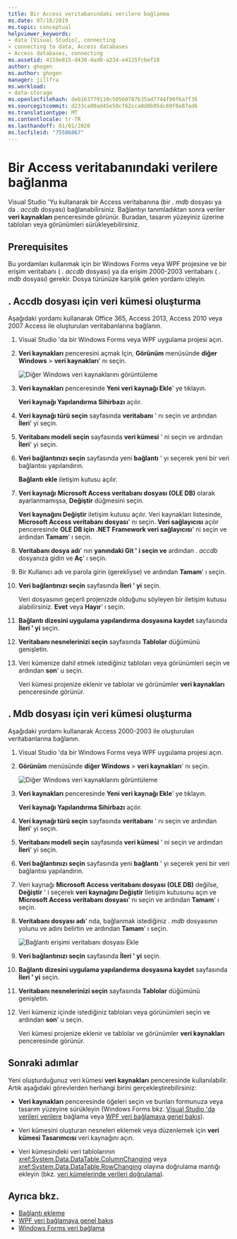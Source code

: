 ```yaml
---
title: Bir Access veritabanındaki verilere bağlanma
ms.date: 07/18/2019
ms.topic: conceptual
helpviewer_keywords:
- data [Visual Studio], connecting
- connecting to data, Access databases
- Access databases, connecting
ms.assetid: 4159e815-d430-4ad0-a234-e4125fcbef18
author: ghogen
ms.author: ghogen
manager: jillfra
ms.workload:
- data-storage
ms.openlocfilehash: deb163779110c50560787b35ad7744f90f6a7f36
ms.sourcegitcommit: d233ca00ad45e50cf62cca0d0b95dc69f0a87ad6
ms.translationtype: MT
ms.contentlocale: tr-TR
ms.lasthandoff: 01/01/2020
ms.locfileid: "75586867"
---
```

# <a name="connect-to-data-in-an-access-database"></a>Bir Access veritabanındaki verilere bağlanma

Visual Studio 'Yu kullanarak bir Access veritabanına (bir *. mdb* dosyası ya da *. accdb* dosyası) bağlanabilirsiniz. Bağlantıyı tanımladıktan sonra veriler **veri kaynakları** penceresinde görünür. Buradan, tasarım yüzeyiniz üzerine tabloları veya görünümleri sürükleyebilirsiniz.

## <a name="prerequisites"></a>Prerequisites

Bu yordamları kullanmak için bir Windows Forms veya WPF projesine ve bir erişim veritabanı ( *. accdb* dosyası) ya da erişim 2000-2003 veritabanı ( *. mdb* dosyası) gerekir. Dosya türünüze karşılık gelen yordamı izleyin.

## <a name="create-a-dataset-for-an-accdb-file"></a>. Accdb dosyası için veri kümesi oluşturma

Aşağıdaki yordamı kullanarak Office 365, Access 2013, Access 2010 veya 2007 Access ile oluşturulan veritabanlarına bağlanın.

1. Visual Studio 'da bir Windows Forms veya WPF uygulama projesi açın.

2. **Veri kaynakları** penceresini açmak Için, **Görünüm** menüsünde **diğer Windows** > **veri kaynakları**' nı seçin.

   ![Diğer Windows veri kaynaklarını görüntüleme](../data-tools/media/viewdatasources.png)

3. **Veri kaynakları** penceresinde **Yeni veri kaynağı Ekle**' ye tıklayın.

   **Veri kaynağı Yapılandırma Sihirbazı** açılır.

4. **Veri kaynağı türü seçin** sayfasında **veritabanı** ' nı seçin ve ardından **İleri**' yi seçin.

5. **Veritabanı modeli seçin** sayfasında **veri kümesi** ' ni seçin ve ardından **İleri**' yi seçin.

6. **Veri bağlantınızı seçin** sayfasında yeni **bağlantı** ' yı seçerek yeni bir veri bağlantısı yapılandırın.

   **Bağlantı ekle** iletişim kutusu açılır.

7. **Veri kaynağı** **Microsoft Access veritabanı dosyası (OLE DB)** olarak ayarlanmamışsa, **Değiştir** düğmesini seçin.

   **Veri kaynağını Değiştir** iletişim kutusu açılır. Veri kaynakları listesinde, **Microsoft Access veritabanı dosyası**' nı seçin. **Veri sağlayıcısı** açılır penceresinde **OLE DB için .NET Framework veri sağlayıcısı**' ni seçin ve ardından **Tamam**' ı seçin.

8. **Veritabanı dosya adı**' nın **yanındaki Git ' i seçin ve** ardından *. accdb* dosyanıza gidin ve **Aç**' ı seçin.

9. Bir Kullanıcı adı ve parola girin (gerekliyse) ve ardından **Tamam**' ı seçin.

10. **Veri bağlantınızı seçin** sayfasında **İleri ' yi** seçin.

    Veri dosyasının geçerli projenizde olduğunu söyleyen bir iletişim kutusu alabilirsiniz. **Evet** veya **Hayır**' ı seçin.

11. **Bağlantı dizesini uygulama yapılandırma dosyasına kaydet** sayfasında **İleri ' yi** seçin.

12. **Veritabanı nesnelerinizi seçin** sayfasında **Tablolar** düğümünü genişletin.

13. Veri kümenize dahil etmek istediğiniz tabloları veya görünümleri seçin ve ardından **son**' u seçin.

    Veri kümesi projenize eklenir ve tablolar ve görünümler **veri kaynakları** penceresinde görünür.

## <a name="create-a-dataset-for-an-mdb-file"></a>. Mdb dosyası için veri kümesi oluşturma

Aşağıdaki yordamı kullanarak Access 2000-2003 ile oluşturulan veritabanlarına bağlanın.

1. Visual Studio 'da bir Windows Forms veya WPF uygulama projesi açın.

2. **Görünüm** menüsünde **diğer Windows** > **veri kaynakları**' nı seçin.

   ![Diğer Windows veri kaynaklarını görüntüleme](../data-tools/media/viewdatasources.png)

3. **Veri kaynakları** penceresinde **Yeni veri kaynağı Ekle**' ye tıklayın.

    **Veri kaynağı Yapılandırma Sihirbazı** açılır.

4. **Veri kaynağı türü seçin** sayfasında **veritabanı** ' nı seçin ve ardından **İleri**' yi seçin.

5. **Veritabanı modeli seçin** sayfasında **veri kümesi** ' ni seçin ve ardından **İleri**' yi seçin.

6. **Veri bağlantınızı seçin** sayfasında yeni **bağlantı** ' yı seçerek yeni bir veri bağlantısı yapılandırın.

7. Veri kaynağı **Microsoft Access veritabanı dosyası (OLE DB)** değilse, **Değiştir** ' i seçerek **veri kaynağını Değiştir** Iletişim kutusunu açın ve **Microsoft Access veritabanı dosyası**' nı seçin ve ardından **Tamam**' ı seçin.

8. **Veritabanı dosyası adı**' nda, bağlanmak istediğiniz *. mdb* dosyasının yolunu ve adını belirtin ve ardından **Tamam**' ı seçin.

   ![Bağlantı erişimi veritabanı dosyası Ekle](../data-tools/media/add-connection-access-db.png)

9. **Veri bağlantınızı seçin** sayfasında **İleri ' yi** seçin.

10. **Bağlantı dizesini uygulama yapılandırma dosyasına kaydet** sayfasında **İleri ' yi** seçin.

11. **Veritabanı nesnelerinizi seçin** sayfasında **Tablolar** düğümünü genişletin.

12. Veri kümeniz içinde istediğiniz tabloları veya görünümleri seçin ve ardından **son**' u seçin.

    Veri kümesi projenize eklenir ve tablolar ve görünümler **veri kaynakları** penceresinde görünür.

## <a name="next-steps"></a>Sonraki adımlar

Yeni oluşturduğunuz veri kümesi **veri kaynakları** penceresinde kullanılabilir. Artık aşağıdaki görevlerden herhangi birini gerçekleştirebilirsiniz:

- **Veri kaynakları** penceresinde öğeleri seçin ve bunları formunuza veya tasarım yüzeyine sürükleyin (Windows Forms bkz. [Visual Studio 'da verileri verilere](../data-tools/bind-windows-forms-controls-to-data-in-visual-studio.md) bağlama veya [WPF veri bağlamaya genel bakış](/dotnet/desktop-wpf/data/data-binding-overview)).

- Veri kümesini oluşturan nesneleri eklemek veya düzenlemek için **veri kümesi Tasarımcısı** veri kaynağını açın.

- Veri kümesindeki veri tablolarının <xref:System.Data.DataTable.ColumnChanging> veya <xref:System.Data.DataTable.RowChanging> olayına doğrulama mantığı ekleyin (bkz. [veri kümelerinde verileri doğrulama](../data-tools/validate-data-in-datasets.md)).

## <a name="see-also"></a>Ayrıca bkz.

- [Bağlantı ekleme](../data-tools/add-new-connections.md)
- [WPF veri bağlamaya genel bakış](/dotnet/framework/wpf/data/data-binding-overview)
- [Windows Forms veri bağlama](/dotnet/framework/winforms/data-binding-and-windows-forms)
